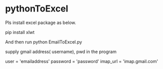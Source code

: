 # pythonToExcel

Pls install excel package as below.


pip install xlwt


And then run python EmailToExcel.py 

supply gmail address( username), pwd in the program

user = 'emailaddress'
password = 'password'
imap_url = 'imap.gmail.com'
